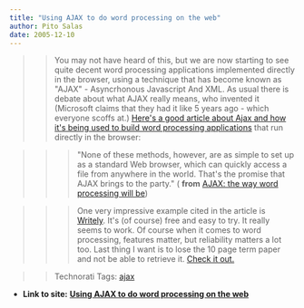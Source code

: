 ```yaml
---
title: "Using AJAX to do word processing on the web"
author: Pito Salas
date: 2005-12-10
---
```



>>

>> You may not have heard of this, but we are now starting to see quite decent
word processing applications implemented directly in the browser, using a
technique that has become known as "AJAX" - Asyncrhonous Javascript And XML.
As usual there is debate about what AJAX really means, who invented it
(Microsoft claims that they had it like 5 years ago - which everyone scoffs
at.) [Here's a good article about Ajax and how it's being used to build word
processing
applications](<http://itmanagement.earthweb.com/columns/executive_tech/article.php/3567061>)
that run directly in the browser:

>>

>>> "None of these methods, however, are as simple to set up as a standard Web
browser, which can quickly access a file from anywhere in the world. That's
the promise that AJAX brings to the party." ( **from** [AJAX: the way word
processing will
be](<http://itmanagement.earthweb.com/columns/executive_tech/article.php/3567061>))

>>

>>> One very impressive example cited in the article is
[Writely](<http://www.writely.com/>). It's (of course) free and easy to try.
It really seems to work. Of course when it comes to word processing, features
matter, but reliability matters a lot too. Last thing I want is to lose the 10
page term paper and not be able to retrieve it. [Check it out.
](<http://www.writely.com/>)

>>

>> Technorati Tags: [ajax](<http://www.technorati.com/tag/ajax>)


* **Link to site:** **[Using AJAX to do word processing on the web](None)**
